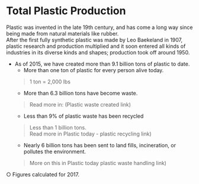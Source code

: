 # Total Plastic Production

Plastic was invented in the late 19th century, and has come a long way since being made from natural materials like rubber.  
After the first fully synthetic plastic was made by Leo Baekeland in 1907, plastic research and production multiplied and it soon entered all kinds of industries in its diverse kinds and shapes; production took off around 1950.

* As of 2015, we have created more than 9.1 billion tons of plastic to date. 
    * More than one ton of plastic for every person alive today.
    > 1 ton = 2,000 lbs 
	* More than 6.3 billion tons have become waste. 
    > Read more in: (Plastic waste created link)
    * Less than 9% of plastic waste has been recycled
    > Less than 1 billion tons.  
    > Read more in Plastic today - plastic recycling link)
    * Nearly 6 billion tons has been sent to land fills, incineration, or pollutes the environment. 
    > More on this in Plastic today plastic waste handling link)  
		
○ Figures calculated for 2017.

